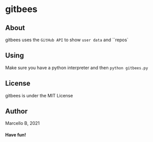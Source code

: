 # gitbees
## About
gitbees uses the `GitHub API` to show `user data` and ``repos`
## Using
Make sure you have a python interpreter and then `python gitbees.py`
## License
gitbees is under the MIT License
## Author
Marcello B, 2021

#### Have fun!
